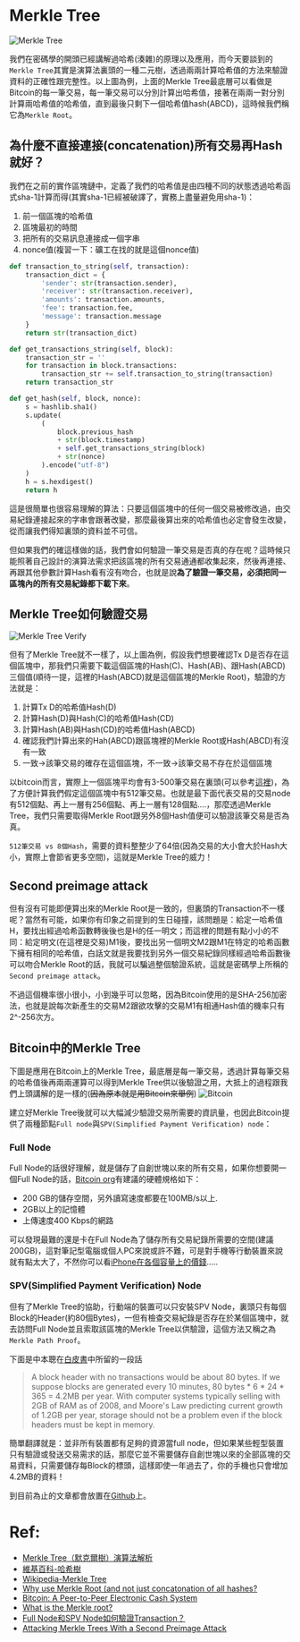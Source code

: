 # Merkle Tree

![Merkle Tree](https://www.lkm543.site/it_iron_man/day14_1.PNG)

我們在密碼學的開頭已經講解過哈希(湊雜)的原理以及應用，而今天要談到的`Merkle Tree`其實是演算法裏頭的一種二元樹，透過兩兩計算哈希值的方法來驗證資料的正確性跟完整性。以上圖為例，上面的Merkle Tree最底層可以看做是Bitcoin的每一筆交易，每一筆交易可以分別計算出哈希值，接著在兩兩一對分別計算兩哈希值的哈希值，直到最後只剩下一個哈希值hash(ABCD)，這時候我們稱它為`Merkle Root`。

## 為什麼不直接連接(concatenation)所有交易再Hash就好？

我們在之前的實作區塊鏈中，定義了我們的哈希值是由四種不同的狀態透過哈希函式sha-1計算而得(其實sha-1已經被破譯了，實務上盡量避免用sha-1)：

1. 前一個區塊的哈希值
2. 區塊最初的時間
3. 把所有的交易訊息連接成一個字串
4. nonce值(複習一下：礦工在找的就是這個nonce值)

```python
def transaction_to_string(self, transaction):
    transaction_dict = {
        'sender': str(transaction.sender),
        'receiver': str(transaction.receiver),
        'amounts': transaction.amounts,
        'fee': transaction.fee,
        'message': transaction.message
    }
    return str(transaction_dict)

def get_transactions_string(self, block):
    transaction_str = ''
    for transaction in block.transactions:
        transaction_str += self.transaction_to_string(transaction)
    return transaction_str

def get_hash(self, block, nonce):
    s = hashlib.sha1()
    s.update(
        (
            block.previous_hash
            + str(block.timestamp)
            + self.get_transactions_string(block)
            + str(nonce)
        ).encode("utf-8")
    )
    h = s.hexdigest()
    return h
```

這是很簡單也很容易理解的算法：只要這個區塊中的任何一個交易被修改過，由交易紀錄連接起來的字串會跟著改變，那麼最後算出來的哈希值也必定會發生改變，從而讓我們得知裏頭的資料並不可信。

但如果我們的確這樣做的話，我們會如何驗證一筆交易是否真的存在呢？這時候只能照著自己設計的演算法需求把該區塊的所有交易通通都收集起來，然後再連接、再跟其他參數計算Hash看有沒有吻合，也就是說**為了驗證一筆交易，必須把同一區塊內的所有交易紀錄都下載下來**。

## Merkle Tree如何驗證交易

![Merkle Tree Verify](https://www.lkm543.site/it_iron_man/day14_2.png)

但有了Merkle Tree就不一樣了，以上圖為例，假設我們想要確認Tx D是否存在這個區塊中，那我們只需要下載這個區塊的Hash(C)、Hash(AB)、跟Hash(ABCD)三個值(順待一提，這裡的Hash(ABCD)就是這個區塊的Merkle Root)，驗證的方法就是：

1. 計算Tx D的哈希值Hash(D)
2. 計算Hash(D)與Hash(C)的哈希值Hash(CD)
3. 計算Hash(AB)與Hash(CD)的哈希值Hash(ABCD)
4. 確認我們計算出來的Hah(ABCD)跟區塊裡的Merkle Root或Hash(ABCD)有沒有一致
5. 一致→該筆交易的確存在這個區塊，不一致→該筆交易不存在於這個區塊

以bitcoin而言，實際上一個區塊平均會有3-500筆交易在裏頭(可以參考[這裡](https://www.quora.com/How-many-transactions-are-included-in-a-block-chain))，為了方便計算我們假定這個區塊中有512筆交易。也就是最下面代表交易的交易node有512個點、再上一層有256個點、再上一層有128個點....，那麼透過Merkle Tree，我們只需要取得Merkle Root跟另外8個Hash值便可以驗證該筆交易是否為真。

`512筆交易 vs 8個Hash`，需要的資料整整少了64倍(因為交易的大小會大於Hash大小，實際上會節省更多空間)，這就是Merkle Tree的威力！

## Second preimage attack

但有沒有可能即便算出來的Merkle Root是一致的，但裏頭的Transaction不一樣呢？當然有可能，如果你有印象之前提到的生日碰撞，該問題是：給定一哈希值H，要找出經過哈希函數轉後後也是H的任一明文；而這裡的問題有點小小的不同：給定明文(在這裡是交易)M1後，要找出另一個明文M2跟M1在特定的哈希函數下擁有相同的哈希值，白話文就是我要找到另外一個交易紀錄同樣經過哈希函數後可以吻合Merkle Root的話，我就可以騙過整個驗證系統，這就是密碼學上所稱的`Second preimage attack`。

不過這個機率很小很小，小到幾乎可以忽略，因為Bitcoin使用的是SHA-256加密法，也就是說每次新產生的交易M2跟欲攻擊的交易M1有相通Hash值的機率只有2^-256次方。

## Bitcoin中的Merkle Tree

下圖是應用在Bitcoin上的Merkle Tree，最底層是每一筆交易，透過計算每筆交易的哈希值後再兩兩運算可以得到Merkle Tree供以後驗證之用，大抵上的過程跟我們上頭講解的是一樣的(~~因為原本就是用Bitcoin來舉例~~)
![Bitcoin](https://en.bitcoinwiki.org/upload/en/images/thumb/9/95/Hash_Tree.svg/500px-Hash_Tree.svg.png)

建立好Merkle Tree後就可以大幅減少驗證交易所需要的資訊量，也因此Bitcoin提供了兩種節點`Full node`與`SPV(Simplified Payment Verification) node`：

### Full Node

Full Node的話很好理解，就是儲存了自創世塊以來的所有交易，如果你想要開一個Full Node的話，[Bitcoin org](https://bitcoin.org/en/full-node#special-cases)有建議的硬體規格如下：

- 200 GB的儲存空間，另外讀寫速度都要在100MB/s以上.
- 2GB以上的記憶體
- 上傳速度400 Kbps的網路

可以發現最難的還是卡在Full Node為了儲存所有交易紀錄所需要的空間(建議200GB)，這對筆記型電腦或個人PC來說或許不難，可是對手機等行動裝置來說就有點太大了，不然你可以看[iPhone在各個容量上的價錢](https://www.apple.com/tw/shop/buy-iphone/iphone-11-pro).....

### SPV(Simplified Payment Verification) Node

但有了Merkle Tree的協助，行動端的裝置可以只安裝SPV Node，裏頭只有每個Block的Header(約80個Bytes)，一但有檢查交易紀錄是否存在於某個區塊中，就去訪問Full Node並且索取該區塊的Merkle Tree以供驗證，這個方法又稱之為`Merkle Path Proof`。

下面是中本聰在[白皮書](https://bitcoin.org/bitcoin.pdf)中所留的一段話

> A block header with no transactions would be about 80 bytes. If we suppose blocks are generated every 10 minutes, 80 bytes * 6 * 24 * 365 = 4.2MB per year. With computer systems typically selling with 2GB of RAM as of 2008, and Moore's Law predicting current growth of 1.2GB per year, storage should not be a problem even if the block headers must be kept in memory.

簡單翻譯就是：並非所有裝置都有足夠的資源當full node，但如果某些輕型裝置只有驗證或發送交易需求的話，那麼它並不需要儲存自創世塊以來的全部區塊的交易資料，只需要儲存每Block的標頭，這樣即使一年過去了，你的手機也只會增加4.2MB的資料！

到目前為止的文章都會放置在[Github](https://github.com/lkm543/it_iron_man_2019)上。
# Ref:
- [Merkle Tree（默克爾樹）演算法解析](https://www.itread01.com/content/1544187062.html)
- [維基百科-哈希樹](https://zh.wikipedia.org/zh-tw/%E5%93%88%E5%B8%8C%E6%A0%91)
- [Wikipedia-Merkle Tree](https://en.bitcoinwiki.org/wiki/Merkle_tree)
- [Why use Merkle Root (and not just concatonation of all hashes?](https://bitcoin.stackexchange.com/questions/76811/why-use-merkle-root-and-not-just-concatonation-of-all-hashes)
- [Bitcoin: A Peer-to-Peer Electronic Cash System](https://bitcoin.org/bitcoin.pdf)
- [What is the Merkle root?](https://bitcoin.stackexchange.com/questions/10479/what-is-the-merkle-root)
- [Full Node和SPV Node如何驗證Transaction？](https://countchu2.blogspot.com/2017/03/full-nodespv-nodetransaction.html)
- [Attacking Merkle Trees With a Second Preimage Attack](https://flawed.net.nz/2018/02/21/attacking-merkle-trees-with-a-second-preimage-attack)
